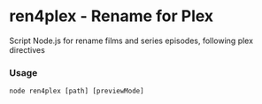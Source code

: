 # ren4plex - Rename for Plex
Script Node.js for rename films and series episodes, following plex directives

### Usage
`node ren4plex [path] [previewMode]`
